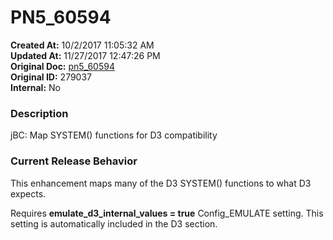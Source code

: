 # PN5_60594

**Created At:** 10/2/2017 11:05:32 AM  
**Updated At:** 11/27/2017 12:47:26 PM  
**Original Doc:** [pn5_60594](https://docs.jbase.com/36526-5-6-2-release-notes/pn5_60594)  
**Original ID:** 279037  
**Internal:** No  


### Description

jBC: Map SYSTEM() functions for D3 compatibility



### Current Release Behavior

This enhancement maps many of the D3 SYSTEM() functions to what D3 expects.

Requires **emulate\_d3\_internal\_values = true** Config\_EMULATE setting. This setting is automatically included in the D3 section.
